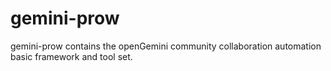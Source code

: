 # gemini-prow
gemini-prow  contains the openGemini community collaboration automation basic framework and tool set.
